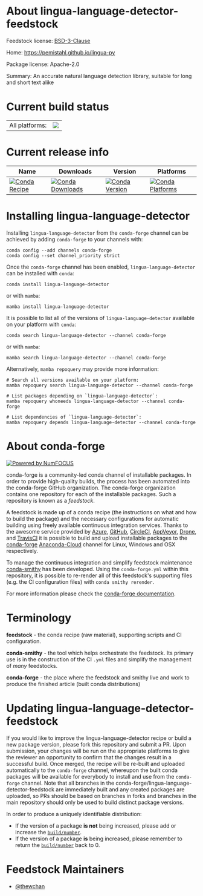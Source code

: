 About lingua-language-detector-feedstock
========================================

Feedstock license: [BSD-3-Clause](https://github.com/conda-forge/lingua-language-detector-feedstock/blob/main/LICENSE.txt)

Home: https://pemistahl.github.io/lingua-py

Package license: Apache-2.0

Summary: An accurate natural language detection library, suitable for long and short text alike

Current build status
====================


<table><tr><td>All platforms:</td>
    <td>
      <a href="https://dev.azure.com/conda-forge/feedstock-builds/_build/latest?definitionId=17204&branchName=main">
        <img src="https://dev.azure.com/conda-forge/feedstock-builds/_apis/build/status/lingua-language-detector-feedstock?branchName=main">
      </a>
    </td>
  </tr>
</table>

Current release info
====================

| Name | Downloads | Version | Platforms |
| --- | --- | --- | --- |
| [![Conda Recipe](https://img.shields.io/badge/recipe-lingua--language--detector-green.svg)](https://anaconda.org/conda-forge/lingua-language-detector) | [![Conda Downloads](https://img.shields.io/conda/dn/conda-forge/lingua-language-detector.svg)](https://anaconda.org/conda-forge/lingua-language-detector) | [![Conda Version](https://img.shields.io/conda/vn/conda-forge/lingua-language-detector.svg)](https://anaconda.org/conda-forge/lingua-language-detector) | [![Conda Platforms](https://img.shields.io/conda/pn/conda-forge/lingua-language-detector.svg)](https://anaconda.org/conda-forge/lingua-language-detector) |

Installing lingua-language-detector
===================================

Installing `lingua-language-detector` from the `conda-forge` channel can be achieved by adding `conda-forge` to your channels with:

```
conda config --add channels conda-forge
conda config --set channel_priority strict
```

Once the `conda-forge` channel has been enabled, `lingua-language-detector` can be installed with `conda`:

```
conda install lingua-language-detector
```

or with `mamba`:

```
mamba install lingua-language-detector
```

It is possible to list all of the versions of `lingua-language-detector` available on your platform with `conda`:

```
conda search lingua-language-detector --channel conda-forge
```

or with `mamba`:

```
mamba search lingua-language-detector --channel conda-forge
```

Alternatively, `mamba repoquery` may provide more information:

```
# Search all versions available on your platform:
mamba repoquery search lingua-language-detector --channel conda-forge

# List packages depending on `lingua-language-detector`:
mamba repoquery whoneeds lingua-language-detector --channel conda-forge

# List dependencies of `lingua-language-detector`:
mamba repoquery depends lingua-language-detector --channel conda-forge
```


About conda-forge
=================

[![Powered by
NumFOCUS](https://img.shields.io/badge/powered%20by-NumFOCUS-orange.svg?style=flat&colorA=E1523D&colorB=007D8A)](https://numfocus.org)

conda-forge is a community-led conda channel of installable packages.
In order to provide high-quality builds, the process has been automated into the
conda-forge GitHub organization. The conda-forge organization contains one repository
for each of the installable packages. Such a repository is known as a *feedstock*.

A feedstock is made up of a conda recipe (the instructions on what and how to build
the package) and the necessary configurations for automatic building using freely
available continuous integration services. Thanks to the awesome service provided by
[Azure](https://azure.microsoft.com/en-us/services/devops/), [GitHub](https://github.com/),
[CircleCI](https://circleci.com/), [AppVeyor](https://www.appveyor.com/),
[Drone](https://cloud.drone.io/welcome), and [TravisCI](https://travis-ci.com/)
it is possible to build and upload installable packages to the
[conda-forge](https://anaconda.org/conda-forge) [Anaconda-Cloud](https://anaconda.org/)
channel for Linux, Windows and OSX respectively.

To manage the continuous integration and simplify feedstock maintenance
[conda-smithy](https://github.com/conda-forge/conda-smithy) has been developed.
Using the ``conda-forge.yml`` within this repository, it is possible to re-render all of
this feedstock's supporting files (e.g. the CI configuration files) with ``conda smithy rerender``.

For more information please check the [conda-forge documentation](https://conda-forge.org/docs/).

Terminology
===========

**feedstock** - the conda recipe (raw material), supporting scripts and CI configuration.

**conda-smithy** - the tool which helps orchestrate the feedstock.
                   Its primary use is in the construction of the CI ``.yml`` files
                   and simplify the management of *many* feedstocks.

**conda-forge** - the place where the feedstock and smithy live and work to
                  produce the finished article (built conda distributions)


Updating lingua-language-detector-feedstock
===========================================

If you would like to improve the lingua-language-detector recipe or build a new
package version, please fork this repository and submit a PR. Upon submission,
your changes will be run on the appropriate platforms to give the reviewer an
opportunity to confirm that the changes result in a successful build. Once
merged, the recipe will be re-built and uploaded automatically to the
`conda-forge` channel, whereupon the built conda packages will be available for
everybody to install and use from the `conda-forge` channel.
Note that all branches in the conda-forge/lingua-language-detector-feedstock are
immediately built and any created packages are uploaded, so PRs should be based
on branches in forks and branches in the main repository should only be used to
build distinct package versions.

In order to produce a uniquely identifiable distribution:
 * If the version of a package **is not** being increased, please add or increase
   the [``build/number``](https://docs.conda.io/projects/conda-build/en/latest/resources/define-metadata.html#build-number-and-string).
 * If the version of a package **is** being increased, please remember to return
   the [``build/number``](https://docs.conda.io/projects/conda-build/en/latest/resources/define-metadata.html#build-number-and-string)
   back to 0.

Feedstock Maintainers
=====================

* [@thewchan](https://github.com/thewchan/)

